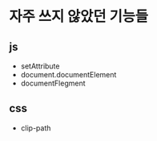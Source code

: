 # 자주 쓰지 않았던 기능들

## js

- setAttribute
- document.documentElement
- documentFlegment

## css

- clip-path

